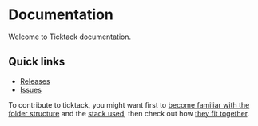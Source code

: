 # Documentation

Welcome to Ticktack documentation. 

## Quick links
* [Releases](https://github.com/ticktackim/ticktack-workplan/releases)
* [Issues](https://github.com/ticktackim/ticktack-workplan/issues)

To contribute to ticktack, you might want first to [become familiar with the folder structure](structure.md) and the [stack used](stack.md), then check out how [they fit together](kickstart.md).